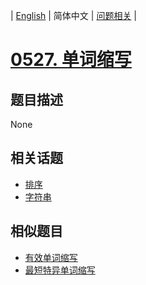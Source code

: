 
| [English](README_EN.md) | 简体中文 | [问题相关](QUESTION.md) |
# [0527. 单词缩写](https://leetcode-cn.com/problems/word-abbreviation/)
## 题目描述
None
## 相关话题
- [排序](https://leetcode-cn.com/tag/sort)
- [字符串](https://leetcode-cn.com/tag/string)
## 相似题目
- [有效单词缩写](../0408/README.md)
- [最短特异单词缩写](../0411/README.md)
